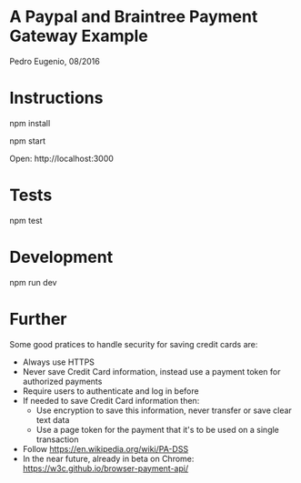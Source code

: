 # A Paypal and Braintree Payment Gateway Example
Pedro Eugenio, 08/2016

# Instructions
npm install

npm start

Open: http://localhost:3000

# Tests
npm test

# Development
npm run dev

# Further
Some good pratices to handle security for saving credit cards are:
* Always use HTTPS
* Never save Credit Card information, instead use a payment token for authorized payments
* Require users to authenticate and log in before
* If needed to save Credit Card information then:
  * Use encryption to save this information, never transfer or save clear text data
  * Use a page token for the payment that it's to be used on a single transaction
* Follow https://en.wikipedia.org/wiki/PA-DSS
* In the near future, already in beta on Chrome: https://w3c.github.io/browser-payment-api/
